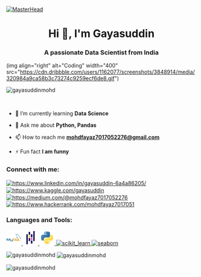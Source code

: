 [![MasterHead](https://media.licdn.com/dms/image/D5616AQFYRKlF8L9vtg/profile-displaybackgroundimage-shrink_350_1400/0/1687533726193?e=1697673600&v=beta&t=TcwrfmyqJLf3cS23MHfDyTj_56qvblO_1ZZDI1r-W0E)](https://rishavchanda.io)



<h1 align="center">Hi 👋, I'm Gayasuddin</h1>
<h3 align="center">A passionate Data Scientist from India</h3>


(img align="right" alt="Coding" width="400" src="https://cdn.dribbble.com/users/1162077/screenshots/3848914/media/320984a9ca58b3c73274c9259ecf6de8.gif")







<p align="left"> <img src="https://komarev.com/ghpvc/?username=gayasuddinmohd&label=Profile%20views&color=0e75b6&style=flat" alt="gayasuddinmohd" /> </p>

<p align="left"> <a href="https://twitter.com/" target="blank"><img src="https://img.shields.io/twitter/follow/?logo=twitter&style=for-the-badge" alt="" /></a> </p>

- 🌱 I’m currently learning **Data Science**

- 💬 Ask me about **Python, Pandas**

- 📫 How to reach me **mohdfayaz7017052276@gmail.com**

- ⚡ Fun fact **I am funny**

<h3 align="left">Connect with me:</h3>
<p align="left">
<a href="https://linkedin.com/in/https://www.linkedin.com/in/gayasuddin-6a4a86205/" target="blank"><img align="center" src="https://raw.githubusercontent.com/rahuldkjain/github-profile-readme-generator/master/src/images/icons/Social/linked-in-alt.svg" alt="https://www.linkedin.com/in/gayasuddin-6a4a86205/" height="30" width="40" /></a>
<a href="https://kaggle.com/https://www.kaggle.com/gayasuddin" target="blank"><img align="center" src="https://raw.githubusercontent.com/rahuldkjain/github-profile-readme-generator/master/src/images/icons/Social/kaggle.svg" alt="https://www.kaggle.com/gayasuddin" height="30" width="40" /></a>
<a href="https://medium.com/https://medium.com/@mohdfayaz7017052276" target="blank"><img align="center" src="https://raw.githubusercontent.com/rahuldkjain/github-profile-readme-generator/master/src/images/icons/Social/medium.svg" alt="https://medium.com/@mohdfayaz7017052276" height="30" width="40" /></a>
<a href="https://www.hackerrank.com/https://www.hackerrank.com/mohdfayaz7017051" target="blank"><img align="center" src="https://raw.githubusercontent.com/rahuldkjain/github-profile-readme-generator/master/src/images/icons/Social/hackerrank.svg" alt="https://www.hackerrank.com/mohdfayaz7017051" height="30" width="40" /></a>
</p>

<h3 align="left">Languages and Tools:</h3>
<p align="left"> <a href="https://www.mysql.com/" target="_blank" rel="noreferrer"> <img src="https://raw.githubusercontent.com/devicons/devicon/master/icons/mysql/mysql-original-wordmark.svg" alt="mysql" width="40" height="40"/> </a> <a href="https://pandas.pydata.org/" target="_blank" rel="noreferrer"> <img src="https://raw.githubusercontent.com/devicons/devicon/2ae2a900d2f041da66e950e4d48052658d850630/icons/pandas/pandas-original.svg" alt="pandas" width="40" height="40"/> </a> <a href="https://www.python.org" target="_blank" rel="noreferrer"> <img src="https://raw.githubusercontent.com/devicons/devicon/master/icons/python/python-original.svg" alt="python" width="40" height="40"/> </a> <a href="https://scikit-learn.org/" target="_blank" rel="noreferrer"> <img src="https://upload.wikimedia.org/wikipedia/commons/0/05/Scikit_learn_logo_small.svg" alt="scikit_learn" width="40" height="40"/> </a> <a href="https://seaborn.pydata.org/" target="_blank" rel="noreferrer"> <img src="https://seaborn.pydata.org/_images/logo-mark-lightbg.svg" alt="seaborn" width="40" height="40"/> </a> </p>

<p><img align="left" src="https://github-readme-stats.vercel.app/api/top-langs?username=gayasuddinmohd&show_icons=true&locale=en&layout=compact" alt="gayasuddinmohd" /></p>

<p>&nbsp;<img align="center" src="https://github-readme-stats.vercel.app/api?username=gayasuddinmohd&show_icons=true&locale=en" alt="gayasuddinmohd" /></p>

<p><img align="center" src="https://github-readme-streak-stats.herokuapp.com/?user=gayasuddinmohd&" alt="gayasuddinmohd" /></p>


